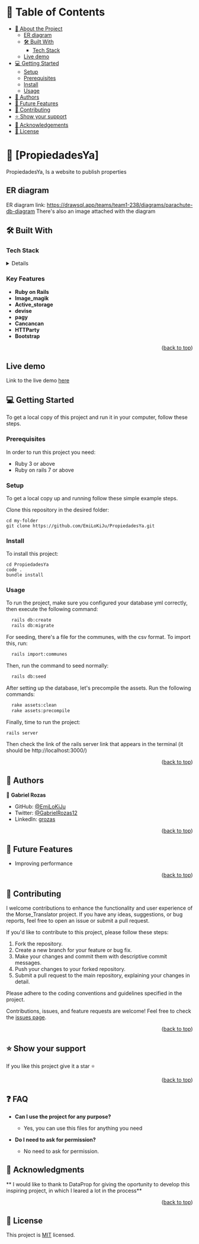 <a name="PropiedadesYa"></a>

# 📗 Table of Contents

- [📖 About the Project](#about-project)
  - [ER diagram](#er-diagram)
  - [🛠 Built With](#built-with)
    - [Tech Stack](#tech-stack)
  - [ Live demo](#live-demo)
- [💻 Getting Started](#getting-started)
  - [Setup](#setup)
  - [Prerequisites](#prerequisites)
  - [Install](#install)
  - [Usage](#usage)
- [👥 Authors](#authors)
- [🔭 Future Features](#future-features)
- [🤝 Contributing](#contributing)
- [⭐️ Show your support](#support)
- [🙏 Acknowledgements](#acknowledgements)
- [📝 License](#license)

<!-- PROJECT DESCRIPTION -->

# 📖 [PropiedadesYa] <a name="about-project"></a>

PropiedadesYa, Is a website to publish properties

## ER diagram <a name="er-diagram"></a>

ER diagram link: https://drawsql.app/teams/team1-238/diagrams/parachute-db-diagram
There's also an image attached with the diagram

## 🛠 Built With <a name="built-with"></a>

### Tech Stack <a name="tech-stack"></a>

<details>
  <li><a href="https://www.youtube.com/watch?v=dQw4w9WgXcQ">Ruby on Rails</a></li>
  <li><a href="https://www.youtube.com/watch?v=dQw4w9WgXcQ">Image_magik</a></li>
  <li><a href="https://www.youtube.com/watch?v=dQw4w9WgXcQ">Active_storage</a></li>
  <li><a href="https://www.youtube.com/watch?v=dQw4w9WgXcQ">devise</a></li>
  <li><a href="https://www.youtube.com/watch?v=dQw4w9WgXcQ">pagy</a></li>
  <li><a href="https://www.youtube.com/watch?v=dQw4w9WgXcQ">Cancancan</a></li>
  <li><a href="https://www.youtube.com/watch?v=dQw4w9WgXcQ">HTTParty</a></li>
  <li><a href="https://www.youtube.com/watch?v=dQw4w9WgXcQ">Bootstrap</a></li>
</details>

<!-- Features -->

### Key Features <a name="key-features"></a>

- **Ruby on Rails**
- **Image_magik**
- **Active_storage**
- **devise**
- **pagy**
- **Cancancan**
- **HTTParty**
- **Bootstrap**

<p align="right">(<a href="#readme-top">back to top</a>)</p>

## Live demo <a name="live-demo"></a>

Link to the live demo [here](https://www.youtube.com/watch?v=dQw4w9WgXcQ)

## 💻 Getting Started <a name="getting-started"></a>
<!-- https://github.com/EmiLoKiJu/PropiedadesYa -->

To get a local copy of this project and run it in your computer, follow these steps.

### Prerequisites

In order to run this project you need:
- Ruby 3 or above
- Ruby on rails 7 or above

### Setup

To get a local copy up and running follow these simple example steps.

Clone this repository in the desired folder:
```
cd my-folder
git clone https://github.com/EmiLoKiJu/PropiedadesYa.git
```

### Install

To install this project:
```
cd PropiedadesYa
code .
bundle install
```
### Usage

To run the project, make sure you configured your database yml correctly, then execute the following command:
```sh
  rails db:create
  rails db:migrate
```

For seeding, there's a file for the communes, with the csv format. To import this, run:

```sh
  rails import:communes
```

Then, run the command to seed normally:

```sh
  rails db:seed
```

After setting up the database, let's precompile the assets. Run the following commands:

```sh
  rake assets:clean
  rake assets:precompile
```

Finally, time to run the project:

```
rails server
```

Then check the link of the rails server link that appears in the terminal (it should be http://localhost:3000/)


<p align="right">(<a href="#PropiedadesYa">back to top</a>)</p>

<!-- AUTHORS -->
## 👥 Authors <a name="authors"></a>

👤 **Gabriel Rozas**
- GitHub: [@EmiLoKiJu](https://github.com/EmiLoKiJu)
- Twitter: [@GabrielRozas12](https://twitter.com/GabrielRozas12)
- LinkedIn: [grozas](https://www.linkedin.com/in/grozas/)

<p align="right">(<a href="#PropiedadesYa">back to top</a>)</p>

<!-- FUTURE FEATURES -->

## 🔭 Future Features <a name="future-features"></a>

- Improving performance

<p align="right">(<a href="#PropiedadesYa">back to top</a>)</p>

<!-- CONTRIBUTING -->

## 🤝 Contributing <a name="contributing"></a>

I welcome contributions to enhance the functionality and user experience of the Morse_Translator project. If you have any ideas, suggestions, or bug reports, feel free to open an issue or submit a pull request.

If you'd like to contribute to this project, please follow these steps:

1. Fork the repository.
2. Create a new branch for your feature or bug fix.
3. Make your changes and commit them with descriptive commit messages.
4. Push your changes to your forked repository.
5. Submit a pull request to the main repository, explaining your changes in detail.

Please adhere to the coding conventions and guidelines specified in the project.

Contributions, issues, and feature requests are welcome!
Feel free to check the [issues page](../../issues).

<p align="right">(<a href="#PropiedadesYa">back to top</a>)</p>

<!-- SUPPORT -->

## ⭐️ Show your support <a name="support"></a>

If you like this project give it a star ⭐️

<p align="right">(<a href="#PropiedadesYa">back to top</a>)</p>

<!-- FAQ -->

## ❓ FAQ <a name="faq"></a>

- **Can I use the project for any purpose?**

  - Yes, you can use this files for anything you need

- **Do I need to ask for permission?**

  - No need to ask for permission.


<!-- ACKNOWLEDGEMENTS -->

## 🙏 Acknowledgments <a name="acknowledgements"></a>

** I would like to thank to DataProp for giving the oportunity to develop this inspiring project, in which I leared a lot in the process**

<p align="right">(<a href="#PropiedadesYa">back to top</a>)</p>

<!-- LICENSE -->

## 📝 License <a name="license"></a>

This project is [MIT](./LICENSE) licensed.
